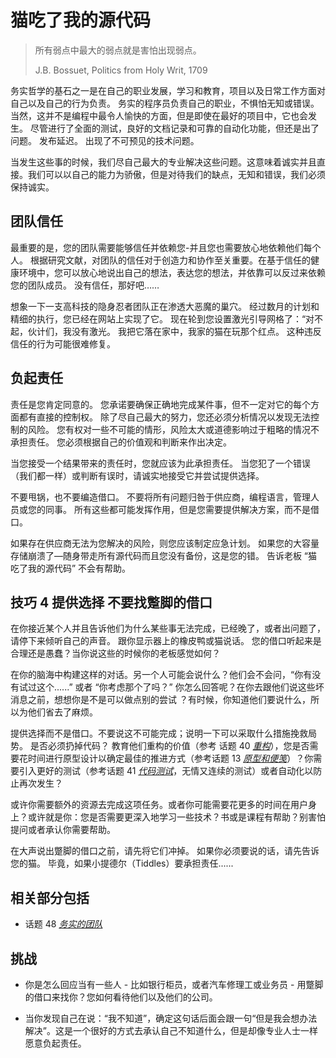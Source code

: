 # 猫吃了我的源代码

> 所有弱点中最大的弱点就是害怕出现弱点。
>
> J.B. Bossuet, Politics from Holy Writ, 1709

务实哲学的基石之一是在自己的职业发展，学习和教育，项目以及日常工作方面对自己以及自己的行为负责。 务实的程序员负责自己的职业，不惧怕无知或错误。 当然，这并不是编程中最令人愉快的方面，但是即使在最好的项目中，它也会发生。 尽管进行了全面的测试，良好的文档记录和可靠的自动化功能，但还是出了问题。 发布延迟。 出现了不可预见的技术问题。

当发生这些事的时候，我们尽自己最大的专业解决这些问题。这意味着诚实并且直接。我们可以以自己的能力为骄傲，但是对待我们的缺点，无知和错误，我们必须保持诚实。

## 团队信任

最重要的是，您的团队需要能够信任并依赖您-并且您也需要放心地依赖他们每个人。 根据研究文献，对团队的信任对于创造力和协作至关重要。在基于信任的健康环境中，您可以放心地说出自己的想法，表达您的想法，并依靠可以反过来依赖您的团队成员。 没有信任，那好吧……

想象一下一支高科技的隐身忍者团队正在渗透大恶魔的巢穴。 经过数月的计划和精细的执行，您已经在网站上实现了它。 现在轮到您设置激光引导网格了：“对不起，伙计们，我没有激光。 我把它落在家中，我家的猫在玩那个红点。
这种违反信任的行为可能很难修复。

## 负起责任

责任是您肯定同意的。 您承诺要确保正确地完成某件事，但不一定对它的每个方面都有直接的控制权。 除了尽自己最大的努力，您还必须分析情况以发现无法控制的风险。 您有权对一些不可能的情形，风险太大或道德影响过于粗略的情况不承担责任。 您必须根据自己的价值观和判断来作出决定。

当您接受一个结果带来的责任时，您就应该为此承担责任。 当您犯了一个错误（我们都一样）或判断有误时，请诚实地接受它并尝试提供选择。

不要甩锅，也不要编造借口。 不要将所有问题归咎于供应商，编程语言，管理人员或您的同事。 所有这些都可能发挥作用，但是您需要提供解决方案，而不是借口。

如果存在供应商无法为您解决的风险，则您应该制定应急计划。 如果您的大容量存储崩溃了—随身带走所有源代码而且您没有备份，这是您的错。 告诉老板 “猫吃了我的源代码” 不会有帮助。

## 技巧 4 提供选择 不要找蹩脚的借口

在你接近某个人并且告诉他们为什么某些事无法完成，已经晚了，或者出问题了，请停下来倾听自己的声音。 跟你显示器上的橡皮鸭或猫说话。 您的借口听起来是合理还是愚蠢？当你说这些的时候你的老板感觉如何？

在你的脑海中构建这样的对话。另一个人可能会说什么？他们会不会问，“你有没有试过这个......” 或者 “你考虑那个了吗？” 你怎么回答呢？在你去跟他们说这些坏消息之前，想想你是不是可以做点别的尝试 ？有时候，你知道他们要说什么，所以为他们省去了麻烦。

提供选择而不是借口。不要说这不可能完成；说明一下可以采取什么措施挽救局势。 是否必须扔掉代码？ 教育他们重构的价值（参考 话题 40 [_重构_](../Chapter7/重构.md)），您是否需要花时间进行原型设计以确定最佳的推进方式（参考话题 13 [_原型和便笺_](../Chapter2/原型和便笺.md)）？你需要引入更好的测试（参考话题 41 [_代码测试_](../Chapter7/代码测试.md)，无情又连续的测试）或者自动化以防止再次发生？

或许你需要额外的资源去完成这项任务。或者你可能需要花更多的时间在用户身上？或许就是你：您是否需要更深入地学习一些技术？书或是课程有帮助？别害怕提问或者承认你需要帮助。

在大声说出蹩脚的借口之前，请先将它们冲掉。 如果你必须要说的话，请先告诉您的猫。 毕竟，如果小提德尔（Tiddles）要承担责任......

## 相关部分包括

- 话题 48 [_务实的团队_](../Chapter9/务实的团队.md)

## 挑战

- 你是怎么回应当有一些人 - 比如银行柜员，或者汽车修理工或业务员 - 用蹩脚的借口来找你？您如何看待他们以及他们的公司。

- 当你发现自己在说：“我不知道”，确定这句话后面会跟一句“但是我会想办法解决”。这是一个很好的方式去承认自己不知道什么，但是却像专业人士一样愿意负起责任。
